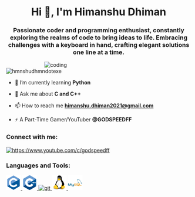 <h1 align="center">Hi 👋, I'm Himanshu Dhiman</h1>
<h3 align="center">Passionate coder and programming enthusiast, constantly exploring the realms of code to bring ideas to life. Embracing challenges with a keyboard in hand, crafting elegant solutions one line at a time.</h3>
<img align="right" width=400 alt="coding" src="68747470733a2f2f696d616765732e73717561726573706163652d63646e2e636f6d2f636f6e74656e742f76312f3537363966633430316236333162616231616464623261622f313534313538303631313632342d5445363451474b524a4738535741495553374e532f6b">
<p align="left"> <img src="https://komarev.com/ghpvc/?username=hmnshudhmndotexe&label=Profile%20views&color=0e75b6&style=flat" alt="hmnshudhmndotexe" /> </p>

- 🌱 I’m currently learning **Python**

- 💬 Ask me about **C and C++**

- 📫 How to reach me **himanshu.dhiman2021@gmail.com**

- ⚡ A Part-Time Gamer/YouTuber **@GODSPEEDFF**

<h3 align="left">Connect with me:</h3>
<p align="left">
<a href="https://www.youtube.com/c/https://www.youtube.com/c/godspeedff" target="blank"><img align="center" src="https://raw.githubusercontent.com/rahuldkjain/github-profile-readme-generator/master/src/images/icons/Social/youtube.svg" alt="https://www.youtube.com/c/godspeedff" height="30" width="40" /></a>
</p>

<h3 align="left">Languages and Tools:</h3>
<p align="left"> <a href="https://www.cprogramming.com/" target="_blank" rel="noreferrer"> <img src="https://raw.githubusercontent.com/devicons/devicon/master/icons/c/c-original.svg" alt="c" width="40" height="40"/> </a> <a href="https://www.w3schools.com/cpp/" target="_blank" rel="noreferrer"> <img src="https://raw.githubusercontent.com/devicons/devicon/master/icons/cplusplus/cplusplus-original.svg" alt="cplusplus" width="40" height="40"/> </a> <a href="https://git-scm.com/" target="_blank" rel="noreferrer"> <img src="https://www.vectorlogo.zone/logos/git-scm/git-scm-icon.svg" alt="git" width="40" height="40"/> </a> <a href="https://www.linux.org/" target="_blank" rel="noreferrer"> <img src="https://raw.githubusercontent.com/devicons/devicon/master/icons/linux/linux-original.svg" alt="linux" width="40" height="40"/> </a> <a href="https://www.mysql.com/" target="_blank" rel="noreferrer"> <img src="https://raw.githubusercontent.com/devicons/devicon/master/icons/mysql/mysql-original-wordmark.svg" alt="mysql" width="40" height="40"/> </a> </p>
